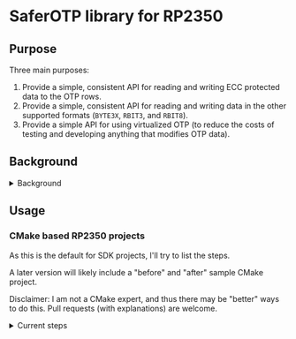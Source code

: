 
# SaferOTP library for RP2350

## Purpose

Three main purposes:
1. Provide a simple, consistent API for reading and writing ECC
   protected data to the OTP rows.
2. Provide a simple, consistent API for reading and writing
   data in the other supported formats (`BYTE3X`, `RBIT3`, and `RBIT8`).
3. Provide a simple API for using virtualized OTP (to reduce the
   costs of testing and developing anything that modifies OTP data).

## Background

<details><summary>Background</summary><P/>

The one-time programmable (OTP) fuses on the Raspberry Pi RP2350 chip
provide a great deal of flexibility.  However, the existing
hardware limits error reporting to raising bus faults when asking for
the reads to be "guarded" reads.  This same restriction applies to
the memory-mapped OTP areas.

The problem is that using "guarded" reads causes bus faults on detected
ECC errors, but using normal reads simply returns corrupted data.

This makes it difficult to use the ECC capabilities without significant
coding effort (handling bus faults, adjustments to faulting thread context,
and restarting execution of the faulting code ... which might not
even be possible).  It would have been much nicer if the bootrom APIs
simply returned an error code for detected ECC errors, rather than
silently returning corrupt data.

This library provides that set of simpler APIs, and provides a simple,
consistent API for both reading and writing data in all supported
formats.  The API reports errors as return values, rather than raising
bus faults, by only reading the OTP rows in `RAW` form, and applying
the ECC and other checks in software.

The library then grew to provide similar APIs for the other encoding formats
used by the bootrom, and to enable "virtualized" OTP when using this library's
APIs, to reduce the number of boards that need to be thrown away when testing
and developing features that modify the OTP data.

</details>

## Usage

### CMake based RP2350 projects

As this is the default for SDK projects, I'll try to list the steps.

A later version will likely include a "before" and "after" sample
CMake project.

Disclaimer: I am not a CMake expert, and thus there may be "better"
ways to do this. Pull requests (with explanations) are welcome.

<details><summary>Current steps</summary><P/>


* This presumes your project root directory contains a `CMakeLists.txt`
* Copy the library's entire tree / directory structure into a subdirectory.
  * e.g., I'll presume you added it to a directory called `saferotp`
  * This directory should be in the same level as your main `CMakeLists.txt`
* In this library's directory, modify the following files:
  * `saferotp_lib/saferotp_debug_stub.h`
    * Define the `PRINT_` macros listed in the comments at the top of the file to use your preferred debug output method.
    * Alternatively, define the macros as nothing. e.g., `#define PRINT_ERROR(...)`
  * `CMakeLists.txt`
    * Modify the few lines grouped around the `HACK` text, to reference any required diretory for your debug macro support
    * e.g., remove those few lines if the debug macros are defined to nothing.
* In your project's main `CMakeLists.txt`:
  * Ensure CMake parses the library's configuration and builds, etc: `add_subdirectory(saferotp)`.
  * Ensure your binary links to the library: `target_link_libraries(saferotp_lib)`

### Brute-force

Copy the library files into your project however you like.
Ensure all the `.c` files are compiled and linked into your
project.

### Why not just use the existing APIs?

See additional details in `docs/PURPOSE.md` and `docs/USAGE.md`.

## WORK IN PROGRESS

This library doesn't even have a version number yet.
However, given how many edge cases were uncovered during testing
of the RP2350 OTP implementation, it seemed this might be useful
to many other folks working with the RP2350 ... even if not
feature complete yet.




